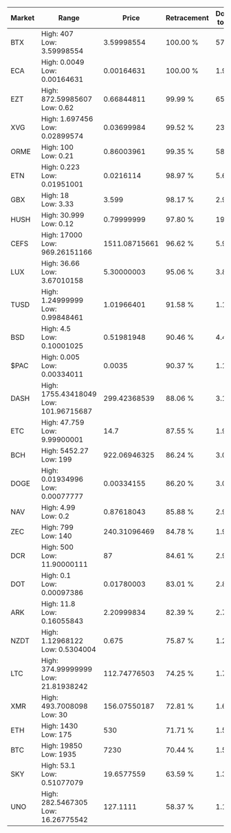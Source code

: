| Market | Range | Price| Retracement | Doubles to 50% |
| --- | --- | --- | --- | --- |
| BTX | High: 407<br />Low: 3.59998554 | 3.59998554 | 100.00 % | 57.03 |
| ECA | High: 0.0049<br />Low: 0.00164631 | 0.00164631 | 100.00 % | 1.99 |
| EZT | High: 872.59985607<br />Low: 0.62 | 0.66844811 | 99.99 % | 653.17 |
| XVG | High: 1.697456<br />Low: 0.02899574 | 0.03699984 | 99.52 % | 23.33 |
| ORME | High: 100<br />Low: 0.21 | 0.86003961 | 99.35 % | 58.26 |
| ETN | High: 0.223<br />Low: 0.01951001 | 0.0216114 | 98.97 % | 5.61 |
| GBX | High: 18<br />Low: 3.33 | 3.599 | 98.17 % | 2.96 |
| HUSH | High: 30.999<br />Low: 0.12 | 0.79999999 | 97.80 % | 19.45 |
| CEFS | High: 17000<br />Low: 969.26151166 | 1511.08715661 | 96.62 % | 5.95 |
| LUX | High: 36.66<br />Low: 3.67010158 | 5.30000003 | 95.06 % | 3.80 |
| TUSD | High: 1.24999999<br />Low: 0.99848461 | 1.01966401 | 91.58 % | 1.10 |
| BSD | High: 4.5<br />Low: 0.10001025 | 0.51981948 | 90.46 % | 4.42 |
| $PAC | High: 0.005<br />Low: 0.00334011 | 0.0035 | 90.37 % | 1.19 |
| DASH | High: 1755.43418049<br />Low: 101.96715687 | 299.42368539 | 88.06 % | 3.10 |
| ETC | High: 47.759<br />Low: 9.99900001 | 14.7 | 87.55 % | 1.96 |
| BCH | High: 5452.27<br />Low: 199 | 922.06946325 | 86.24 % | 3.06 |
| DOGE | High: 0.01934996<br />Low: 0.00077777 | 0.00334155 | 86.20 % | 3.01 |
| NAV | High: 4.99<br />Low: 0.2 | 0.87618043 | 85.88 % | 2.96 |
| ZEC | High: 799<br />Low: 140 | 240.31096469 | 84.78 % | 1.95 |
| DCR | High: 500<br />Low: 11.90000111 | 87 | 84.61 % | 2.94 |
| DOT | High: 0.1<br />Low: 0.00097386 | 0.01780003 | 83.01 % | 2.84 |
| ARK | High: 11.8<br />Low: 0.16055843 | 2.20999834 | 82.39 % | 2.71 |
| NZDT | High: 1.12968122<br />Low: 0.5304004 | 0.675 | 75.87 % | 1.23 |
| LTC | High: 374.99999999<br />Low: 21.81938242 | 112.74776503 | 74.25 % | 1.76 |
| XMR | High: 493.7008098<br />Low: 30 | 156.07550187 | 72.81 % | 1.68 |
| ETH | High: 1430<br />Low: 175 | 530 | 71.71 % | 1.51 |
| BTC | High: 19850<br />Low: 1935 | 7230 | 70.44 % | 1.51 |
| SKY | High: 53.1<br />Low: 0.51077079 | 19.6577559 | 63.59 % | 1.36 |
| UNO | High: 282.5467305<br />Low: 16.26775542 | 127.1111 | 58.37 % | 1.18 |
